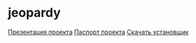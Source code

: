 # jeopardy
<a href="https://docs.google.com/presentation/d/1njC03U8graOycN4XU_1Rs6CaQ5_oWVEvGlzqaTomdsU/edit?usp=sharing">Презентация проекта</a>
<a href="https://docs.google.com/document/d/14cPy6Reyb12w5P-iD6ubun5lQX883GvA-wYrGMyVPa0/edit?usp=sharing">Паспорт проекта</a>
<a href="https://disk.yandex.ru/d/W1MYvYueLhZhjw">Скачать установщик</a>
